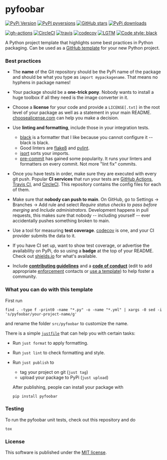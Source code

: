 # pyfoobar

[![PyPi Version](https://img.shields.io/pypi/v/pyfoobar.svg?style=flat-square)](https://pypi.org/project/pyfoobar/)
[![PyPI pyversions](https://img.shields.io/pypi/pyversions/pyfoobar.svg?style=flat-square)](https://pypi.org/project/pyfoobar/)
[![GitHub stars](https://img.shields.io/github/stars/nschloe/pyfoobar.svg?style=flat-square&logo=github&label=Stars&logoColor=white)](https://github.com/nschloe/pyfoobar)
[![PyPi downloads](https://img.shields.io/pypi/dm/pyfoobar.svg?style=flat-square)](https://pypistats.org/packages/pyfoobar)

[![gh-actions](https://img.shields.io/github/workflow/status/nschloe/pyfoobar/ci?style=flat-square)](https://github.com/nschloe/pyfoobar/actions?query=workflow%3Aci)
[![CircleCI](https://img.shields.io/circleci/build/github/nschloe/pyfoobar/main.svg?style=flat-square)](https://circleci.com/gh/nschloe/pyfoobar/tree/main)
[![travis](https://img.shields.io/travis/nschloe/pyfoobar.svg?style=flat-square)](https://travis-ci.com/nschloe/pyfoobar)
[![codecov](https://img.shields.io/codecov/c/github/nschloe/pyfoobar.svg?style=flat-square)](https://codecov.io/gh/nschloe/pyfoobar)
[![LGTM](https://img.shields.io/lgtm/grade/python/github/nschloe/pyfoobar.svg?style=flat-square)](https://lgtm.com/projects/g/nschloe/pyfoobar)
[![Code style: black](https://img.shields.io/badge/code%20style-black-000000.svg?style=flat-square)](https://github.com/psf/black)

A Python project template that highlights some best practices in Python packaging. Can
be used as a [GitHub
template](https://github.blog/2019-06-06-generate-new-repositories-with-repository-templates/)
for your new Python project.

### Best practices

- The **name** of the Git repository should be the PyPi name of the package and should
  be what you type as `import mypackagename`. That means no hyphens in package
  names!

- Your package should be a **one-trick pony**. Nobody wants to install a huge toolbox if
  all they need is the image converter in it.

- Choose a **license** for your code and provide a `LICENSE[.txt]` in the root level of
  your package as well as a statement in your main README.
  [choosealicense.com](https://choosealicense.com/) can help you make a decision.

- Use **linting and formatting**, include those in your integration tests.

  - [black](https://github.com/psf/black) is a formatter that I like because you
    cannot configure it -- black is black.
  - Good linters are [flake8](http://flake8.pycqa.org/en/latest/) and
    [pylint](https://www.pylint.org/).
  - [isort](https://pypi.org/project/isort/) sorts your imports.
  - [pre-commit](https://pre-commit.com/) has gained some popularity. It runs your
    linters and formatters on every commit. Not more "lint fix" commits.

- Once you have tests in order, make sure they are executed with every git push.
  Popular **CI services** that run your tests are [GitHub
  Actions](https://github.com/features/actions), [Travis CI](https://travis-ci.org/),
  and [CircleCI](https://circleci.com/). This repository contains the config files for
  each of them.

- Make sure that **nobody can push to main**. On GitHub, go to Settings -> Branches ->
  Add rule and select _Require status checks to pass before merging_ and _Include
  administrators_. Development happens in pull requests, this makes sure that nobody --
  including yourself -- ever accidentally pushes something broken to main.

- Use a tool for measuring **test coverage**. [codecov](https://about.codecov.io/) is one, and
  your CI provider submits the data to it.

- If you have CI set up, want to show test coverage, or advertise
  the availability on PyPi, do so using a **badge** at the top of your README. Check out
  [shields.io](https://shields.io/) for what's available.

- Include [**contributing guidelines**](CONTRIBUTING.md) and a [**code of
  conduct**](CODE_OF_CONDUCT.md) (edit to add appropriate
  [enforcement](CODE_OF_CONDUCT.md#enforcement) contacts or [use a
  template](https://docs.github.com/en/communities/setting-up-your-project-for-healthy-contributions/adding-a-code-of-conduct-to-your-project))
  to help foster a community.

### What you can do with this template

First run

```
find . -type f -print0 -name "*.py" -o -name "*.yml" | xargs -0 sed -i 's/pyfoobar/your-project-name/g'
```

and rename the folder `src/pyfoobar` to customize the name.

There is a simple [`justfile`](https://github.com/casey/just) that can help you with
certain tasks:

- Run `just format` to apply formatting.
- Run `just lint` to check formatting and style.
- Run `just publish` to

  - tag your project on git (`just tag`)
  - upload your package to PyPi (`just upload`)

  After publishing, people can install your package with

  ```
  pip install pyfoobar
  ```

### Testing

To run the pyfoobar unit tests, check out this repository and do

```
tox
```

### License

This software is published under the [MIT
license](https://en.wikipedia.org/wiki/MIT_License).
